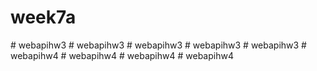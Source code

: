 # week7a
#   w e b a p i h w 3  
 #   w e b a p i h w 3  
 #   w e b a p i h w 3  
 #   w e b a p i h w 3  
 #   w e b a p i h w 3  
 #   w e b a p i h w 4  
 #   w e b a p i h w 4  
 #   w e b a p i h w 4  
 #   w e b a p i h w 4  
 